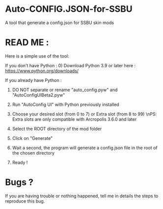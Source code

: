 # Auto-CONFIG.JSON-for-SSBU
A tool that generate a config.json for SSBU skin mods


# READ ME :

Here is a simple use of the tool:

If you don't have Python :
0) Download Python 3.9 or later here : https://www.python.org/downloads/

If you already have Python :
1) DO NOT separate or rename "auto_config.pyw" and "AutoConfigUIBeta2.pyw"

2) Run "AutoConfig UI" with Python previously installed

3) Choose your desired slot (from 0 to 7) or Extra slot (from 8 to 99)
\nPS: Extra slots are only compatible with Arcropolis 3.6.0 and later

4) Select the ROOT directory of the mod folder

5) Click on "Generate"

6) Wait a second, the program will generate a config.json file in the root of the chosen directory

7) Ready !

# Bugs ?

If you are having trouble or nothing happened, tell me in details the steps to reproduce this bug.
